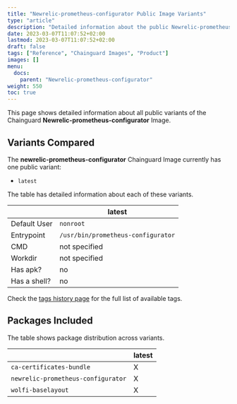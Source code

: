 ```yaml
---
title: "Newrelic-prometheus-configurator Public Image Variants"
type: "article"
description: "Detailed information about the public Newrelic-prometheus-configurator Chainguard Image variants"
date: 2023-03-07T11:07:52+02:00
lastmod: 2023-03-07T11:07:52+02:00
draft: false
tags: ["Reference", "Chainguard Images", "Product"]
images: []
menu:
  docs:
    parent: "Newrelic-prometheus-configurator"
weight: 550
toc: true
---
```


This page shows detailed information about all public variants of the Chainguard **Newrelic-prometheus-configurator** Image.

## Variants Compared
The **newrelic-prometheus-configurator** Chainguard Image currently has one public variant: 

- `latest`

The table has detailed information about each of these variants.

|              | latest                             |
|--------------|------------------------------------|
| Default User | `nonroot`                          |
| Entrypoint   | `/usr/bin/prometheus-configurator` |
| CMD          | not specified                      |
| Workdir      | not specified                      |
| Has apk?     | no                                 |
| Has a shell? | no                                 |

Check the [tags history page](/chainguard/chainguard-images/reference/newrelic-prometheus-configurator/tags_history/) for the full list of available tags.

## Packages Included
The table shows package distribution across variants.

|                                    | latest |
|------------------------------------|--------|
| `ca-certificates-bundle`           | X      |
| `newrelic-prometheus-configurator` | X      |
| `wolfi-baselayout`                 | X      |
